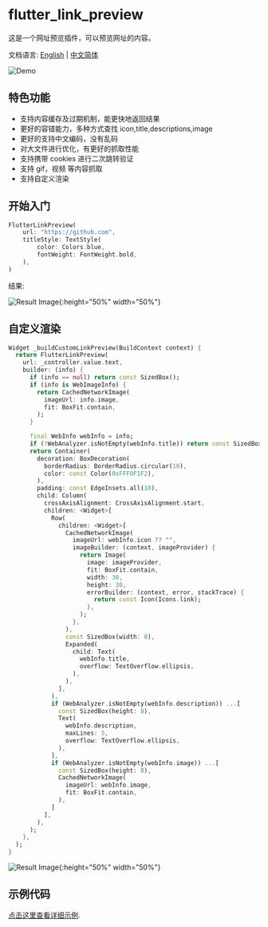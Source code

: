 # flutter_link_preview

这是一个网址预览插件，可以预览网址的内容。

文档语言: [English](README.md) | [中文简体](README-ZH.md)

![Demo](images/web1.png)

## 特色功能

-   支持内容缓存及过期机制，能更快地返回结果
-   更好的容错能力，多种方式查找 icon,title,descriptions,image
-   更好的支持中文编码，没有乱码
-   对大文件进行优化，有更好的抓取性能
-   支持携带 cookies 进行二次跳转验证
-   支持 gif，视频 等内容抓取
-   支持自定义渲染

## 开始入门

```dart
FlutterLinkPreview(
    url: "https://github.com",
    titleStyle: TextStyle(
        color: Colors.blue,
        fontWeight: FontWeight.bold,
    ),
)
```

结果:

![Result Image](images/web2.png){:height="50%" width="50%"}

## 自定义渲染

```dart
Widget _buildCustomLinkPreview(BuildContext context) {
  return FlutterLinkPreview(
    url: _controller.value.text,
    builder: (info) {
      if (info == null) return const SizedBox();
      if (info is WebImageInfo) {
        return CachedNetworkImage(
          imageUrl: info.image,
          fit: BoxFit.contain,
        );
      }

      final WebInfo webInfo = info;
      if (!WebAnalyzer.isNotEmpty(webInfo.title)) return const SizedBox();
      return Container(
        decoration: BoxDecoration(
          borderRadius: BorderRadius.circular(10),
          color: const Color(0xFFF0F1F2),
        ),
        padding: const EdgeInsets.all(10),
        child: Column(
          crossAxisAlignment: CrossAxisAlignment.start,
          children: <Widget>[
            Row(
              children: <Widget>[
                CachedNetworkImage(
                  imageUrl: webInfo.icon ?? "",
                  imageBuilder: (context, imageProvider) {
                    return Image(
                      image: imageProvider,
                      fit: BoxFit.contain,
                      width: 30,
                      height: 30,
                      errorBuilder: (context, error, stackTrace) {
                        return const Icon(Icons.link);
                      },
                    );
                  },
                ),
                const SizedBox(width: 8),
                Expanded(
                  child: Text(
                    webInfo.title,
                    overflow: TextOverflow.ellipsis,
                  ),
                ),
              ],
            ),
            if (WebAnalyzer.isNotEmpty(webInfo.description)) ...[
              const SizedBox(height: 8),
              Text(
                webInfo.description,
                maxLines: 5,
                overflow: TextOverflow.ellipsis,
              ),
            ],
            if (WebAnalyzer.isNotEmpty(webInfo.image)) ...[
              const SizedBox(height: 8),
              CachedNetworkImage(
                imageUrl: webInfo.image,
                fit: BoxFit.contain,
              ),
            ]
          ],
        ),
      );
    },
  );
}
```

![Result Image](images/web3.png){:height="50%" width="50%"}

## 示例代码

[点击这里查看详细示例](example/lib/main.dart).
